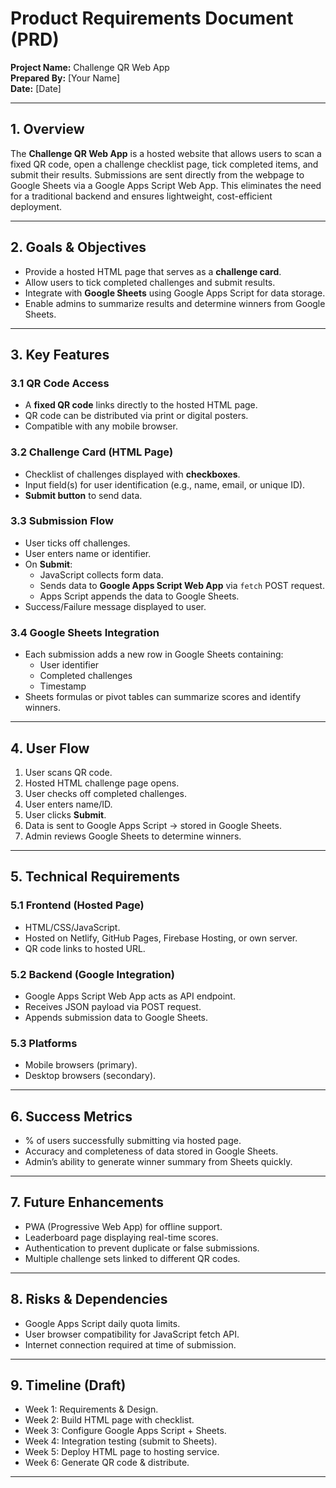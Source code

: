 # Product Requirements Document (PRD)  
**Project Name:** Challenge QR Web App  
**Prepared By:** [Your Name]  
**Date:** [Date]

---

## 1. Overview  
The **Challenge QR Web App** is a hosted website that allows users to scan a fixed QR code, open a challenge checklist page, tick completed items, and submit their results. Submissions are sent directly from the webpage to Google Sheets via a Google Apps Script Web App. This eliminates the need for a traditional backend and ensures lightweight, cost-efficient deployment.

---

## 2. Goals & Objectives
- Provide a hosted HTML page that serves as a **challenge card**.  
- Allow users to tick completed challenges and submit results.  
- Integrate with **Google Sheets** using Google Apps Script for data storage.  
- Enable admins to summarize results and determine winners from Google Sheets.  

---

## 3. Key Features

### 3.1 QR Code Access
- A **fixed QR code** links directly to the hosted HTML page.  
- QR code can be distributed via print or digital posters.  
- Compatible with any mobile browser.  

### 3.2 Challenge Card (HTML Page)
- Checklist of challenges displayed with **checkboxes**.  
- Input field(s) for user identification (e.g., name, email, or unique ID).  
- **Submit button** to send data.  

### 3.3 Submission Flow
- User ticks off challenges.  
- User enters name or identifier.  
- On **Submit**:  
  - JavaScript collects form data.  
  - Sends data to **Google Apps Script Web App** via `fetch` POST request.  
  - Apps Script appends the data to Google Sheets.  
- Success/Failure message displayed to user.  

### 3.4 Google Sheets Integration
- Each submission adds a new row in Google Sheets containing:  
  - User identifier  
  - Completed challenges  
  - Timestamp  
- Sheets formulas or pivot tables can summarize scores and identify winners.  

---

## 4. User Flow

1. User scans QR code.  
2. Hosted HTML challenge page opens.  
3. User checks off completed challenges.  
4. User enters name/ID.  
5. User clicks **Submit**.  
6. Data is sent to Google Apps Script → stored in Google Sheets.  
7. Admin reviews Google Sheets to determine winners.  

---

## 5. Technical Requirements

### 5.1 Frontend (Hosted Page)
- HTML/CSS/JavaScript.  
- Hosted on Netlify, GitHub Pages, Firebase Hosting, or own server.  
- QR code links to hosted URL.  

### 5.2 Backend (Google Integration)
- Google Apps Script Web App acts as API endpoint.  
- Receives JSON payload via POST request.  
- Appends submission data to Google Sheets.  

### 5.3 Platforms
- Mobile browsers (primary).  
- Desktop browsers (secondary).  

---

## 6. Success Metrics
- % of users successfully submitting via hosted page.  
- Accuracy and completeness of data stored in Google Sheets.  
- Admin’s ability to generate winner summary from Sheets quickly.  

---

## 7. Future Enhancements
- PWA (Progressive Web App) for offline support.  
- Leaderboard page displaying real-time scores.  
- Authentication to prevent duplicate or false submissions.  
- Multiple challenge sets linked to different QR codes.  

---

## 8. Risks & Dependencies
- Google Apps Script daily quota limits.  
- User browser compatibility for JavaScript fetch API.  
- Internet connection required at time of submission.  

---

## 9. Timeline (Draft)
- Week 1: Requirements & Design.  
- Week 2: Build HTML page with checklist.  
- Week 3: Configure Google Apps Script + Sheets.  
- Week 4: Integration testing (submit to Sheets).  
- Week 5: Deploy HTML page to hosting service.  
- Week 6: Generate QR code & distribute.  

---

